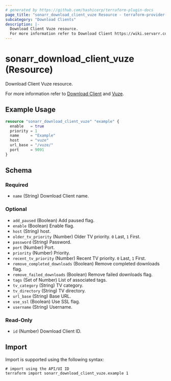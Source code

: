 ```yaml
---
# generated by https://github.com/hashicorp/terraform-plugin-docs
page_title: "sonarr_download_client_vuze Resource - terraform-provider-sonarr"
subcategory: "Download Clients"
description: |-
  Download Client Vuze resource.
  For more information refer to Download Client https://wiki.servarr.com/sonarr/settings#download-clients and Vuze https://wiki.servarr.com/sonarr/supported#vuze.
---
```


# sonarr_download_client_vuze (Resource)

<!-- subcategory:Download Clients -->Download Client Vuze resource.
For more information refer to [Download Client](https://wiki.servarr.com/sonarr/settings#download-clients) and [Vuze](https://wiki.servarr.com/sonarr/supported#vuze).

## Example Usage

```terraform
resource "sonarr_download_client_vuze" "example" {
  enable   = true
  priority = 1
  name     = "Example"
  host     = "vuze"
  url_base = "/vuze/"
  port     = 9091
}
```

<!-- schema generated by tfplugindocs -->
## Schema

### Required

- `name` (String) Download Client name.

### Optional

- `add_paused` (Boolean) Add paused flag.
- `enable` (Boolean) Enable flag.
- `host` (String) host.
- `older_tv_priority` (Number) Older TV priority. `0` Last, `1` First.
- `password` (String) Password.
- `port` (Number) Port.
- `priority` (Number) Priority.
- `recent_tv_priority` (Number) Recent TV priority. `0` Last, `1` First.
- `remove_completed_downloads` (Boolean) Remove completed downloads flag.
- `remove_failed_downloads` (Boolean) Remove failed downloads flag.
- `tags` (Set of Number) List of associated tags.
- `tv_category` (String) TV category.
- `tv_directory` (String) TV directory.
- `url_base` (String) Base URL.
- `use_ssl` (Boolean) Use SSL flag.
- `username` (String) Username.

### Read-Only

- `id` (Number) Download Client ID.

## Import

Import is supported using the following syntax:

```shell
# import using the API/UI ID
terraform import sonarr_download_client_vuze.example 1
```
